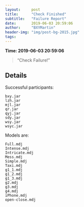 ```yaml
---
layout:     post
title:      "Check Finished"
subtitle:   "Failure Report"
date:       2019-06-03 20:59:06
author:     "BXYMartin"
header-img: "img/post-bg-2015.jpg"
tags:
---
```


**Time: 2019-06-03 20:59:06**

> “Check Failure!”


## Details

Successful participants:

```
bxy.jar
lzh.jar
mjl.jar
qr.jar
qyj.jar
sdy.jar
wsy.jar
wsyc.jar
```

Models are:

```
Full.mdj
Intense.mdj
Intricate.mdj
Mess.mdj
Simple.mdj
Taxi.mdj
g1_1.mdj
g1_2.mdj
g1_3.mdj
g2.mdj
g3.mdj
g4.mdj
iPhone.mdj
open-close.mdj
```

